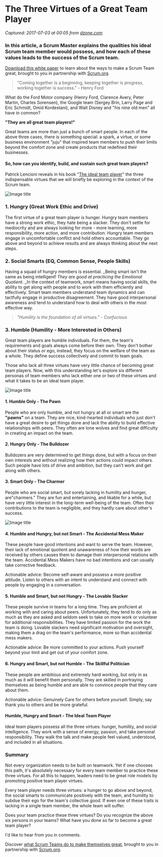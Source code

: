 # The Three Virtues of a Great Team Player

_Captured: 2017-07-03 at 00:05 from [dzone.com](https://dzone.com/articles/exploring-team-player-in-scrum?edition=306207&utm_source=Daily%20Digest&utm_medium=email&utm_campaign=dd%202017-07-02)_

### In this article, a Scrum Master explains the qualities his ideal Scrum team member would possess, and how each of these values leads to the success of the Scrum team.

[Download this white paper](https://dzone.com/go?i=150025&u=https%3A%2F%2Fwww.scrum.org%2FAbout%2FAll-Articles%2FarticleType%2FArticleView%2FarticleId%2F1029%2FCharacteristics-of-a-Great-Scrum-Team%3Futm_source%3DDZone%26utm_medium%3DArticle%26utm_campaign%3DGreatScrumTeam) to learn about the ways to make a Scrum Team great, brought to you in partnership with [Scrum.org](https://dzone.com/go?i=150025&u=https%3A%2F%2Fwww.scrum.org%2FAbout%2FAll-Articles%2FarticleType%2FArticleView%2FarticleId%2F1029%2FCharacteristics-of-a-Great-Scrum-Team%3Futm_source%3DDZone%26utm_medium%3DArticle%26utm_campaign%3DGreatScrumTeam).

> "Coming together is a beginning, keeping together is progress, working together is success." \- Henry Ford 

What do the Ford Motor company (Henry Ford, Clarence Avery, Peter Martin, Charles Sorensen), the Google team (Sergey Brin, Larry Page and Eric Schmidt, Omid Kordestani), and Walt Disney and "his nine old men" all have in common?

**"They are all great team players!"**

Great teams are more than just a bunch of smart people. In each of the above three cases, there is something special: a spark, a virtue, or some business environment "juju" that inspired team members to push their limits beyond the comfort zone and create products that redefined their businesses.

#### So, how can you identify, build, and sustain such great team players?

Patrick Lencioni reveals in his book "[The ideal team player](https://www.amazon.in/Ideal-Team-Player-Recognize-Cultivate-ebook/dp/B01B6AEJJ0?_encoding=UTF8&keywords=the%20ideal%20team%20player&qid=1498286129&ref_=sr_1_1&s=digital-text&sr=1-1)" the three indispensable virtues that we will briefly be exploring in the context of the Scrum team.

![Image title](https://dzone.com/storage/temp/5706373-player1.png)

### 1\. Hungry (Great Work Ethic and Drive)

The first virtue of a great team player is hunger. Hungry team members have a strong work ethic, they hate being a slacker. They don't settle for mediocrity and are always looking for more - more learning, more responsibility, more action, and more contribution. Hungry team members engage in uncomfortable conflict and hold others accountable. They go above and beyond to achieve results and are always thinking about the next steps.

### 2\. Social Smarts (EQ, Common Sense, People Skills)

Having a squad of hungry members is essential. _Being smart isn't the same as being intelligent! _They are good at practicing the Emotional Quotient_. _In the context of teamwork, smart means having social skills, the ability to get along with people and to work with them efficiently and effectively. Smart team members understand team dynamics and can tactfully engage in productive disagreement. They have good interpersonal awareness and tend to understand how to deal with others in the most effective way.

> _"Humility is the foundation of all virtues." \- Confucious_

### 3\. Humble (Humility - More Interested in Others)

Great team players are humble individuals. For them, the team's requirements and goals always come before their own. They don't bother about their status or ego, instead, they focus on the welfare of the team as a whole. They define success collectively and commit to team goals.

Those who lack all three virtues have very little chance of becoming great team players. Now, with this understanding let's explore six different personas of team members who lack either one or two of these virtues and what it takes to be an ideal team player.

![Image title](https://dzone.com/storage/temp/5706377-player2.png)

#### 1\. Humble Only - The Pawn

People who are only humble, and not hungry at all or smart are the **"pawns"** on a team. They are nice, kind-hearted individuals who just don't have a great desire to get things done and lack the ability to build effective relationships with peers. They often are lone wolves and find great difficulty in creating an impact on the team.

#### 2\. Hungry Only - The Bulldozer

Bulldozers are very determined to get things done, but with a focus on their own interests and without realizing how their actions could impact others. Such people have lots of drive and ambition, but they can't work and get along with others.

#### 3\. Smart Only - The Charmer

People who are social smart, but sorely lacking in humility and hunger, are"charmers." They are fun and entertaining, and likable for a while, but have very little interest in the long-term well-being of the team. Often their contributions to the team is negligible, and they hardly care about other's success.

![Image title](https://dzone.com/storage/temp/5706394-player3.png)

#### 4\. Humble and Hungry, but not Smart - The Accidental Mess Maker

These people have good intentions and want to serve the team. However, their lack of emotional quotient and unawareness of how their words are received by others causes them to damage their interpersonal relations with the team. Accidental Mess Makers have no bad intentions and can usually take corrective feedback.

Actionable advice: Become self-aware and possess a more positive attitude. Listen to others with an intent to understand and connect with people by engaging in a conversation.

#### 5\. Humble and Smart, but not Hungry - The Lovable Slacker

These people survive in teams for a long time. They are proficient at working with and caring about peers. Unfortunately, they tend to do only as much as they are asked and seldom seek to take on more work or volunteer for additional responsibilities. They have limited passion for the work the team is doing. Lovable slackers need significant motivation and oversight, making them a drag on the team's performance, more so than accidental mess makers.

Actionable advice: Be more committed to your actions. Push yourself beyond your limit and get out of your comfort zone.

#### 6\. Hungry and Smart, but not Humble - The Skillful Politician

These people are ambitious and extremely hard working, but only in as much as it will benefit them personally. They are skilled in portraying themselves as being humble and are able to convince people that they care about them.

Actionable advice: Genuinely Care for others before yourself. Simply, say thank you to others and be more grateful.

#### Humble, Hungry and Smart - The Ideal Team Player

Ideal team players possess all the three virtues: hunger, humility, and social intelligence. They work with a sense of energy, passion, and take personal responsibility. They walk the talk and make people feel valued, understood, and included in all situations.

### Summary

Not every organization needs to be built on teamwork. Yet if one chooses this path, it's absolutely necessary for every team member to practice these three virtues. For all this to happen, leaders need to be great role models by promoting positive team player virtues.

Every team player needs three virtues: a hunger to go above and beyond, the social smarts to communicate positively with the team, and humility to subdue their ego for the team's collective good. If even one of these traits is lacking in a single team member, the whole team will suffer.

Does your team practice these three virtues? Do you recognize the above six persons in your teams? What have you done so far to become a great team player?

I'd like to hear from you in comments.

Discover [what Scrum Teams do to make themselves great](https://dzone.com/go?i=150024&u=https%3A%2F%2Fwww.scrum.org%2FAbout%2FAll-Articles%2FarticleType%2FArticleView%2FarticleId%2F1029%2FCharacteristics-of-a-Great-Scrum-Team%3Futm_source%3DDZone%26utm_medium%3DArticle%26utm_campaign%3DGreatScrumTeam), brought to you in partnership with [Scrum.org](https://dzone.com/go?i=150024&u=https%3A%2F%2Fwww.scrum.org%2FAbout%2FAll-Articles%2FarticleType%2FArticleView%2FarticleId%2F1029%2FCharacteristics-of-a-Great-Scrum-Team%3Futm_source%3DDZone%26utm_medium%3DArticle%26utm_campaign%3DGreatScrumTeam).
